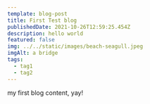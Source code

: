```yaml
---
template: blog-post
title: First Test blog
publishedDate: 2021-10-26T12:59:25.454Z
description: hello world
featured: false
img: ../../static/images/beach-seagull.jpeg
imgAlt: a bridge
tags:
  - tag1
  - tag2
---
```

my first blog content, yay!
